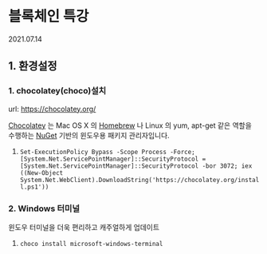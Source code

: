 # 블록체인 특강

2021.07.14



## 1. 환경설정

### 1. chocolatey(choco)설치

url: https://chocolatey.org/

[Chocolatey](https://chocolatey.org/) 는 Mac OS X 의 [Homebrew](http://brew.sh/index_ko.html) 나 Linux 의 yum, apt-get 같은 역할을 수행하는 [NuGet](https://www.nuget.org/) 기반의 윈도우용 패키지 관리자입니다.

1. `Set-ExecutionPolicy Bypass -Scope Process -Force; [System.Net.ServicePointManager]::SecurityProtocol = [System.Net.ServicePointManager]::SecurityProtocol -bor 3072; iex ((New-Object System.Net.WebClient).DownloadString('https://chocolatey.org/install.ps1'))`

### 2. Windows 터미널

윈도우 터미널을 더욱 편리하고 캐주얼하게 업데이트

1. `choco install microsoft-windows-terminal`

